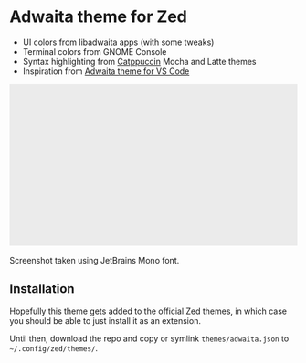 # Adwaita theme for Zed

- UI colors from libadwaita apps (with some tweaks)
- Terminal colors from GNOME Console
- Syntax highlighting from [Catppuccin](https://github.com/catppuccin/zed) Mocha and Latte themes
- Inspiration from [Adwaita theme for VS Code](https://github.com/piousdeer/vscode-adwaita)

![Screenshot](assets/adwaita-both.svg)

Screenshot taken using JetBrains Mono font.

## Installation

Hopefully this theme gets added to the official Zed themes, in which case you should be able to just install it as an extension.

Until then, download the repo and copy or symlink `themes/adwaita.json` to `~/.config/zed/themes/`.
